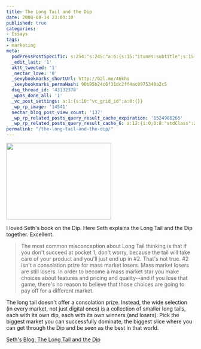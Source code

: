 ```yaml
---
title: The Long Tail and the Dip
date: 2008-08-14 23:03:10
published: true
categories:
- Essays
tags:
- marketing
meta:
  podPressPostSpecific: s:254:"s:245:"a:6:{s:15:"itunes:subtitle";s:15:"##PostExcerpt##";s:14:"itunes:summary";s:15:"##PostExcerpt##";s:15:"itunes:keywords";s:17:"##WordPressCats##";s:13:"itunes:author";s:10:"##Global##";s:15:"itunes:explicit";s:2:"No";s:12:"itunes:block";s:2:"No";}";";
  _edit_last: '1'
  aktt_tweeted: '1'
  _nectar_love: '0'
  _sexybookmarks_shortUrl: http://b2l.me/46khs
  _sexybookmarks_permaHash: 90b95b24c6f31dc2ff4ac8975348a2c5
  dsq_thread_id: '43132378'
  _wpas_done_all: '1'
  _vc_post_settings: a:1:{s:10:"vc_grid_id";a:0:{}}
  _wp_rp_image: '14541'
  nectar_blog_post_view_count: '137'
  _wp_rp_related_posts_query_result_cache_expiration: '1524986265'
  _wp_rp_related_posts_query_result_cache_6: a:12:{i:0;O:8:"stdClass":2:{s:7:"post_id";s:3:"645";s:5:"score";s:18:"43.582570338415174";}i:1;O:8:"stdClass":2:{s:7:"post_id";s:4:"1297";s:5:"score";s:18:"42.753206812081174";}i:2;O:8:"stdClass":2:{s:7:"post_id";s:4:"4935";s:5:"score";s:17:"41.56664444391539";}i:3;O:8:"stdClass":2:{s:7:"post_id";s:3:"840";s:5:"score";s:17:"39.19742756965783";}i:4;O:8:"stdClass":2:{s:7:"post_id";s:4:"8192";s:5:"score";s:17:"38.49674340031001";}i:5;O:8:"stdClass":2:{s:7:"post_id";s:4:"1267";s:5:"score";s:17:"38.24384914114667";}i:6;O:8:"stdClass":2:{s:7:"post_id";s:4:"1133";s:5:"score";s:17:"37.40776136034623";}i:7;O:8:"stdClass":2:{s:7:"post_id";s:3:"267";s:5:"score";s:17:"37.24978453767265";}i:8;O:8:"stdClass":2:{s:7:"post_id";s:4:"1261";s:5:"score";s:17:"37.23318693196226";}i:9;O:8:"stdClass":2:{s:7:"post_id";s:4:"1522";s:5:"score";s:17:"37.00020299230765";}i:10;O:8:"stdClass":2:{s:7:"post_id";s:4:"6880";s:5:"score";s:17:"36.39709915116182";}i:11;O:8:"stdClass":2:{s:7:"post_id";s:4:"4873";s:5:"score";s:17:"33.83538451221249";}}
permalink: "/the-long-tail-and-the-dip/"
---
```

<img class="alignright" src="{{ site.baseurl }}/posts/2008/08/profitpockets583_2.jpg" alt="" width="280" height="204" />

I loved Seth's book on the Dip. Here Seth explains the Long Tail and the Dip together. Excellent.
>The most common misconception about Long Tail thinking is that if you don't succeed at pocket 1, don't worry, because the tail will take care of your product and you'll just end up in #2. That's not true. #2 isn't a consolation prize for mass market losers. Mass market losers are still losers. In order to become a mass market star you make choices about features and pricing and quality--and if you lose that game, there's no reason to believe that those choices are going to pay off for a different market.

The long tail doesn't offer a consolation prize. Instead, the wide selection (in every market, not just digital ones) is a collection of smaller long tails, each with its own dip, each with its own winners (and losers). Pick the biggest market you can successfully dominate, the biggest slice where you can get through the Dip and be seen as the best in that world.</blockquote>
<p><a href="http://sethgodin.typepad.com/seths_blog/2008/07/the-long-tail-t.html" rel="nofollow">Seth's Blog: The Long Tail and the Dip</a></p>
